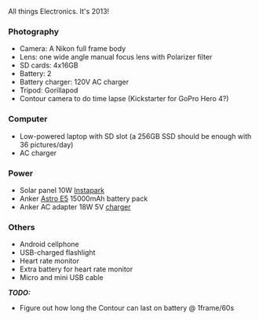 All things Electronics.  It's 2013!

### Photography
*	Camera: A Nikon full frame body
*	Lens: one wide angle manual focus lens with Polarizer filter
*	SD cards: 4x16GB
*	Battery: 2
*	Battery charger: 120V AC charger
*	Tripod: Gorillapod
*	Contour camera to do time lapse (Kickstarter for GoPro Hero 4?)

### Computer
*	Low-powered laptop with SD slot (a 256GB SSD should be enough
	with 36 pictures/day)
*	AC charger

### Power
*	Solar panel 10W [Instapark][0]
*	Anker [Astro E5][1] 15000mAh battery pack
*	Anker AC adapter 18W 5V [charger][2]

### Others
*	Android cellphone
*	USB-charged flashlight
*	Heart rate monitor
*	Extra battery for heart rate monitor
*	Micro and mini USB cable

***TODO:***

*	Figure out how long the Contour can last on battery @ 1frame/60s

[0]: http://www.amazon.com/Instapark-Portable-Charger-Compatible-Devices/dp/B006ZRYU9O "Solar Panel"
[1]: http://www.amazon.com/Anker-Ultra-high-Thunderbolt-Incredible-connectors/dp/B00D5T3QK4 "Astro E5"
[2]: http://www.amazon.com/Anker%C2%AE-18W-3-6A-Wall-Charger/dp/B00B8L36A6 "AC charger"
